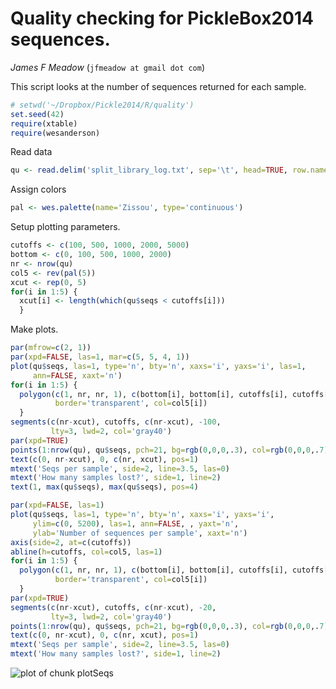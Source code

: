 

# Quality checking for PickleBox2014 sequences. 

_James F Meadow_ (`jfmeadow at gmail dot com`)

This script looks at the number of sequences returned for each sample. 




```r
# setwd('~/Dropbox/Pickle2014/R/quality')
set.seed(42)
require(xtable)
require(wesanderson)
```


Read data


```r
qu <- read.delim('split_library_log.txt', sep='\t', head=TRUE, row.names=1)
```



Assign colors


```r
pal <- wes.palette(name='Zissou', type='continuous')
```


Setup plotting parameters. 


```r
cutoffs <- c(100, 500, 1000, 2000, 5000)
bottom <- c(0, 100, 500, 1000, 2000)
nr <- nrow(qu)
col5 <- rev(pal(5))
xcut <- rep(0, 5)
for(i in 1:5) {
  xcut[i] <- length(which(qu$seqs < cutoffs[i]))
  }
```



Make plots. 


```r
par(mfrow=c(2, 1))
par(xpd=FALSE, las=1, mar=c(5, 5, 4, 1))
plot(qu$seqs, las=1, type='n', bty='n', xaxs='i', yaxs='i', las=1, 
     ann=FALSE, xaxt='n')
for(i in 1:5) {
  polygon(c(1, nr, nr, 1), c(bottom[i], bottom[i], cutoffs[i], cutoffs[i]), 
          border='transparent', col=col5[i])
  }
segments(c(nr-xcut), cutoffs, c(nr-xcut), -100, 
         lty=3, lwd=2, col='gray40')
par(xpd=TRUE)
points(1:nrow(qu), qu$seqs, pch=21, bg=rgb(0,0,0,.3), col=rgb(0,0,0,.7))
text(c(0, nr-xcut), 0, c(nr, xcut), pos=1)
mtext('Seqs per sample', side=2, line=3.5, las=0)
mtext('How many samples lost?', side=1, line=2)
text(1, max(qu$seqs), max(qu$seqs), pos=4)

par(xpd=FALSE, las=1)
plot(qu$seqs, las=1, type='n', bty='n', xaxs='i', yaxs='i', 
     ylim=c(0, 5200), las=1, ann=FALSE, , yaxt='n',
     ylab='Number of sequences per sample', xaxt='n')
axis(side=2, at=c(cutoffs))
abline(h=cutoffs, col=col5, las=1)
for(i in 1:5) {
  polygon(c(1, nr, nr, 1), c(bottom[i], bottom[i], cutoffs[i], cutoffs[i]), 
          border='transparent', col=col5[i])
  }
par(xpd=TRUE)
segments(c(nr-xcut), cutoffs, c(nr-xcut), -20, 
         lty=3, lwd=2, col='gray40')
points(1:nrow(qu), qu$seqs, pch=21, bg=rgb(0,0,0,.3), col=rgb(0,0,0,.7))
text(c(0, nr-xcut), 0, c(nr, xcut), pos=1)
mtext('Seqs per sample', side=2, line=3.5, las=0)
mtext('How many samples lost?', side=1, line=2)
```

![plot of chunk plotSeqs](figure/plotSeqs.png) 







